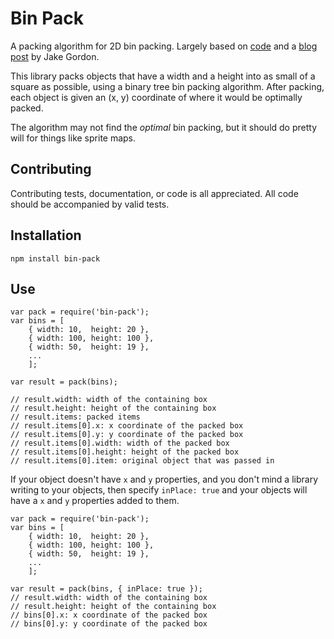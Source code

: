 # Bin Pack

A packing algorithm for 2D bin packing. Largely based on [code][code] and a
[blog post][post] by Jake Gordon.

This library packs objects that have a width and a height into as small of a
square as possible, using a binary tree bin packing algorithm. After packing,
each object is given an (x, y) coordinate of where it would be optimally
packed.

The algorithm may not find the *optimal* bin packing, but it should do pretty
will for things like sprite maps.

## Contributing

Contributing tests, documentation, or code is all appreciated. All code should
be accompanied by valid tests.

## Installation

```
npm install bin-pack
```

## Use

```
var pack = require('bin-pack');
var bins = [
	{ width: 10,  height: 20 },
	{ width: 100, height: 100 },
	{ width: 50,  height: 19 },
	...
	];

var result = pack(bins);

// result.width: width of the containing box
// result.height: height of the containing box
// result.items: packed items
// result.items[0].x: x coordinate of the packed box
// result.items[0].y: y coordinate of the packed box
// result.items[0].width: width of the packed box
// result.items[0].height: height of the packed box
// result.items[0].item: original object that was passed in
```

If your object doesn't have `x` and `y` properties, and you don't mind a
library writing to your objects, then specify `inPlace: true` and your objects
will have a `x` and `y` properties added to them.

```
var pack = require('bin-pack');
var bins = [
	{ width: 10,  height: 20 },
	{ width: 100, height: 100 },
	{ width: 50,  height: 19 },
	...
	];

var result = pack(bins, { inPlace: true });
// result.width: width of the containing box
// result.height: height of the containing box
// bins[0].x: x coordinate of the packed box
// bins[0].y: y coordinate of the packed box
```

[code]: https://github.com/jakesgordon/bin-packing
[post]: http://codeincomplete.com/posts/2011/5/7/bin_packing/
